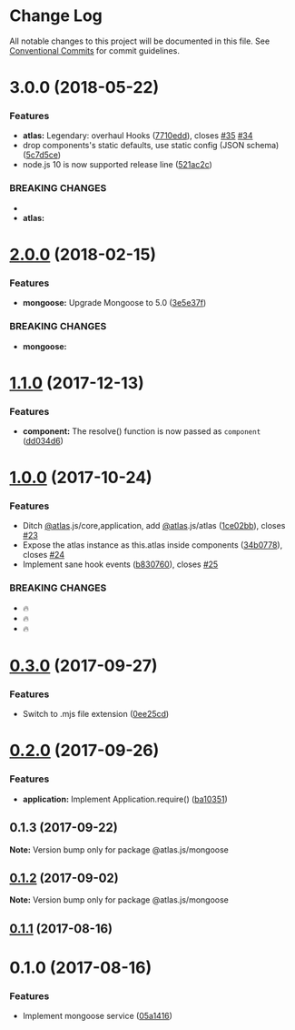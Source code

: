 # Change Log

All notable changes to this project will be documented in this file.
See [Conventional Commits](https://conventionalcommits.org) for commit guidelines.

<a name="3.0.0"></a>
# 3.0.0 (2018-05-22)


### Features

* **atlas:** Legendary: overhaul Hooks ([7710edd](https://github.com/strvcom/atlas.js/commit/7710edd)), closes [#35](https://github.com/strvcom/atlas.js/issues/35) [#34](https://github.com/strvcom/atlas.js/issues/34)
* drop components's static defaults, use static config (JSON schema) ([5c7d5ce](https://github.com/strvcom/atlas.js/commit/5c7d5ce))
* node.js 10 is now supported release line ([521ac2c](https://github.com/strvcom/atlas.js/commit/521ac2c))


### BREAKING CHANGES

* 
* **atlas:** 




<a name="2.0.0"></a>
# [2.0.0](https://github.com/strvcom/atlas.js/compare/@atlas.js/mongoose@1.1.0...@atlas.js/mongoose@2.0.0) (2018-02-15)


### Features

* **mongoose:** Upgrade Mongoose to 5.0 ([3e5e37f](https://github.com/strvcom/atlas.js/commit/3e5e37f))


### BREAKING CHANGES

* **mongoose:** 




<a name="1.1.0"></a>
# [1.1.0](https://github.com/strvcom/atlas.js/compare/@atlas.js/mongoose@1.0.1...@atlas.js/mongoose@1.1.0) (2017-12-13)


### Features

* **component:** The resolve() function is now passed as `component` ([dd034d6](https://github.com/strvcom/atlas.js/commit/dd034d6))




<a name="1.0.0"></a>
# [1.0.0](https://github.com/strvcom/atlas.js/compare/@atlas.js/mongoose@0.3.0...@atlas.js/mongoose@1.0.0) (2017-10-24)


### Features

* Ditch [@atlas](https://github.com/atlas).js/core,application, add [@atlas](https://github.com/atlas).js/atlas ([1ce02bb](https://github.com/strvcom/atlas.js/commit/1ce02bb)), closes [#23](https://github.com/strvcom/atlas.js/issues/23)
* Expose the atlas instance as this.atlas inside components ([34b0778](https://github.com/strvcom/atlas.js/commit/34b0778)), closes [#24](https://github.com/strvcom/atlas.js/issues/24)
* Implement sane hook events ([b830760](https://github.com/strvcom/atlas.js/commit/b830760)), closes [#25](https://github.com/strvcom/atlas.js/issues/25)


### BREAKING CHANGES

* 🔥
* 🔥
* 🔥




<a name="0.3.0"></a>
# [0.3.0](https://github.com/strvcom/atlas.js/compare/@atlas.js/mongoose@0.2.0...@atlas.js/mongoose@0.3.0) (2017-09-27)


### Features

* Switch to .mjs file extension ([0ee25cd](https://github.com/strvcom/atlas.js/commit/0ee25cd))




<a name="0.2.0"></a>
# [0.2.0](https://github.com/strvcom/atlas.js/compare/@atlas.js/mongoose@0.1.3...@atlas.js/mongoose@0.2.0) (2017-09-26)


### Features

* **application:** Implement Application.require() ([ba10351](https://github.com/strvcom/atlas.js/commit/ba10351))




<a name="0.1.3"></a>
## 0.1.3 (2017-09-22)




**Note:** Version bump only for package @atlas.js/mongoose

<a name="0.1.2"></a>
## [0.1.2](https://github.com/strvcom/atlas.js/compare/@atlas.js/mongoose@0.1.1...@atlas.js/mongoose@0.1.2) (2017-09-02)




**Note:** Version bump only for package @atlas.js/mongoose

<a name="0.1.1"></a>
## [0.1.1](https://github.com/strvcom/atlas.js/compare/@atlas.js/mongoose@0.1.0...@atlas.js/mongoose@0.1.1) (2017-08-16)




<a name="0.1.0"></a>
# 0.1.0 (2017-08-16)


### Features

* Implement mongoose service ([05a1416](https://github.com/strvcom/atlas.js/commit/05a1416))
